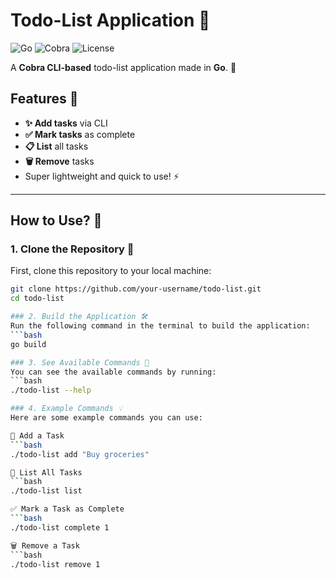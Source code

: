 # Todo-List Application 📝

![Go](https://img.shields.io/badge/Go-1.17-blue.svg) ![Cobra](https://img.shields.io/badge/Cobra-1.2.1-orange.svg) ![License](https://img.shields.io/badge/license-MIT-blue.svg)

A **Cobra CLI-based** todo-list application made in **Go**. 🚀

## Features 🎯
- **✨ Add tasks** via CLI
- **✅ Mark tasks** as complete
- **📋 List** all tasks
- **🗑️ Remove** tasks
- Super lightweight and quick to use! ⚡

---

## How to Use? 🚀

### 1. Clone the Repository 🔗
First, clone this repository to your local machine:

```bash
git clone https://github.com/your-username/todo-list.git
cd todo-list

### 2. Build the Application 🛠️
Run the following command in the terminal to build the application:
```bash
go build

### 3. See Available Commands 📜
You can see the available commands by running:
```bash
./todo-list --help

### 4. Example Commands 💡
Here are some example commands you can use:

📝 Add a Task
```bash
./todo-list add "Buy groceries"

👀 List All Tasks
```bash
./todo-list list

✅ Mark a Task as Complete
```bash
./todo-list complete 1

🗑️ Remove a Task
```bash
./todo-list remove 1
